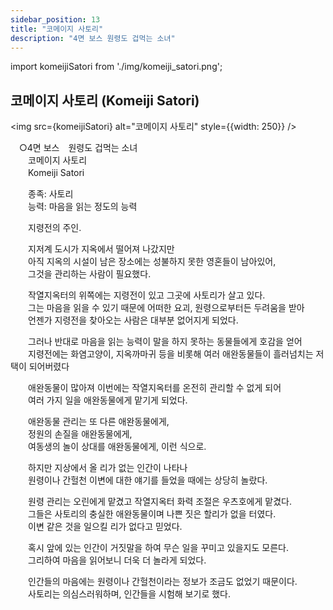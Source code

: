 ```yaml
---
sidebar_position: 13
title: "코메이지 사토리"
description: "4면 보스 원령도 겁먹는 소녀"
---
```


import komeijiSatori from './img/komeiji_satori.png';

## 코메이지 사토리 (Komeiji Satori)

<img src={komeijiSatori} alt="코메이지 사토리" style={{width: 250}} />

　○4면 보스　원령도 겁먹는 소녀  
　　코메이지 사토리  
　　Komeiji Satori  

　　종족: 사토리  
　　능력: 마음을 읽는 정도의 능력  

　　지령전의 주인.  

　　지저계 도시가 지옥에서 떨어져 나갔지만  
　　아직 지옥의 시설이 남은 장소에는 성불하지 못한 영혼들이 남아있어,  
　　그것을 관리하는 사람이 필요했다.  

　　작열지옥터의 위쪽에는 지령전이 있고 그곳에 사토리가 살고 있다.  
　　그는 마음을 읽을 수 있기 때문에 어떠한 요괴, 원령으로부터든 두려움을 받아  
　　언젠가 지령전을 찾아오는 사람은 대부분 없어지게 되었다.  

　　그러나 반대로 마음을 읽는 능력이 말을 하지 못하는 동물들에게 호감을 얻어  
　　지령전에는 화염고양이, 지옥까마귀 등을 비롯해 여러 애완동물들이 흘러넘치는 저택이 되어버렸다  

　　애완동물이 많아져 이번에는 작열지옥터를 온전히 관리할 수 없게 되어  
　　여러 가지 일을 애완동물에게 맡기게 되었다.  

　　애완동물 관리는 또 다른 애완동물에게,  
　　정원의 손질을 애완동물에게,  
　　여동생의 놀이 상대를 애완동물에게, 이런 식으로.  

　　하지만 지상에서 올 리가 없는 인간이 나타나  
　　원령이나 간헐천 이변에 대한 얘기를 들었을 때에는 상당히 놀랐다.  

　　원령 관리는 오린에게 맡겼고 작열지옥터 화력 조절은 우츠호에게 맡겼다.  
　　그들은 사토리의 충실한 애완동물이며 나쁜 짓은 할리가 없을 터였다.  
　　이변 같은 것을 일으킬 리가 없다고 믿었다.  

　　혹시 앞에 있는 인간이 거짓말을 하여 무슨 일을 꾸미고 있을지도 모른다.  
　　그리하여 마음을 읽어보니 더욱 더 놀라게 되었다.  

　　인간들의 마음에는 원령이나 간헐천이라는 정보가 조금도 없었기 때문이다.  
　　사토리는 의심스러워하며, 인간들을 시험해 보기로 했다.
